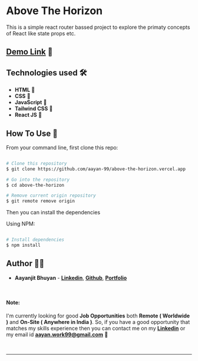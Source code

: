 # Above The Horizon

This is a simple react router bassed project to explore the primaty concepts of React like state props etc.

## [Demo Link](https://above-the-horizon.vercel.app/) 🔗


## Technologies used 🛠️

- **HTML** 🚀
- **CSS** 🚀
- **JavaScript** 🚀
- **Tailwind CSS** 🚀
- **React JS** 🚀



## How To Use 🔧

From your command line, first clone this repo:

```bash

# Clone this repository
$ git clone https://github.com/aayan-99/above-the-horizon.vercel.app

# Go into the repository
$ cd above-the-horizon

# Remove current origin repository
$ git remote remove origin

```

Then you can install the dependencies

Using NPM:

```bash

# Install dependencies
$ npm install

```

## Author 👨‍💻

- **Aayanjit Bhuyan** - **[Linkedin](https://www.linkedin.com/in/aayanjit-bhuyan-b48705195)**, **[Github](https://github.com/aayan-99)**, **[Portfolio](portfolio-v1-teal.vercel.app)**

<br>

#### Note:

I'm currently looking for good **Job Opportunities** both **Remote ( Worldwide )** and **On-Site ( Anywhere in India )**. So, if you have a good opportunity that matches my skills experience then you can contact me on my **[Linkedin](https://www.linkedin.com/in/aayanjit-bhuyan-b48705195)** or my email id **aayan.work99@gmail.com** 🙌

<br>

---
